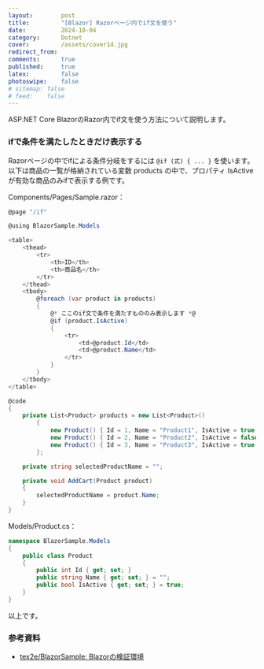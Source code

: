 ```yaml
---
layout:        post
title:         "[Blazor] Razorページ内でif文を使う"
date:          2024-10-04
category:      Dotnet
cover:         /assets/cover14.jpg
redirect_from:
comments:      true
published:     true
latex:         false
photoswipe:    false
# sitemap: false
# feed:    false
---
```


ASP.NET Core BlazorのRazor内でif文を使う方法について説明します。

### ifで条件を満たしたときだけ表示する

Razorページの中でifによる条件分岐をするには `@if (式) { ... }` を使います。
以下は商品の一覧が格納されている変数 products の中で、プロパティ IsActive が有効な商品のみifで表示する例です。

Components/Pages/Sample.razor：

```csharp
@page "/if"

@using BlazorSample.Models

<table>
    <thead>
        <tr>
            <th>ID</th>
            <th>商品名</th>
        </tr>
    </thead>
    <tbody>
        @foreach (var product in products)
        {
            @* ここのif文で条件を満たすもののみ表示します *@
            @if (product.IsActive)
            {
                <tr>
                    <td>@product.Id</td>
                    <td>@product.Name</td>
                </tr>
            }
        }
    </tbody>
</table>

@code
{
    private List<Product> products = new List<Product>()
        {
            new Product() { Id = 1, Name = "Product1", IsActive = true },
            new Product() { Id = 2, Name = "Product2", IsActive = false },
            new Product() { Id = 3, Name = "Product3", IsActive = true },
        };

    private string selectedProductName = "";

    private void AddCart(Product product)
    {
        selectedProductName = product.Name;
    }
}
```

Models/Product.cs：

```csharp
namespace BlazorSample.Models
{
    public class Product
    {
        public int Id { get; set; }
        public string Name { get; set; } = "";
        public bool IsActive { get; set; } = true;
    }
}
```

以上です。


### 参考資料

- [tex2e/BlazorSample: Blazorの検証環境](https://github.com/tex2e/BlazorSample)
